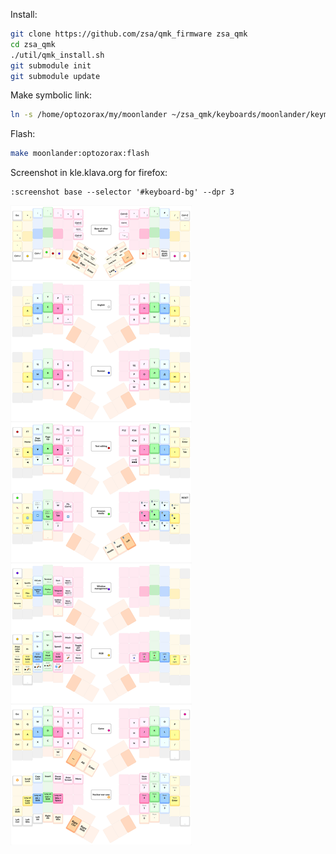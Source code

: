 Install:
```bash
git clone https://github.com/zsa/qmk_firmware zsa_qmk
cd zsa_qmk
./util/qmk_install.sh
git submodule init
git submodule update
```

Make symbolic link:
```bash
ln -s /home/optozorax/my/moonlander ~/zsa_qmk/keyboards/moonlander/keymaps/optozorax
```

Flash:
```bash
make moonlander:optozorax:flash
```

Screenshot in kle.klava.org for firefox:
```
:screenshot base --selector '#keyboard-bg' --dpr 3
```

![](layout.png)